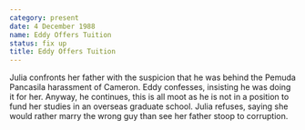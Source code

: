 ```yaml
---
category: present
date: 4 December 1988
name: Eddy Offers Tuition
status: fix up
title: Eddy Offers Tuition
---
```


Julia confronts her father with the suspicion that he was behind the Pemuda Pancasila harassment of Cameron. Eddy confesses, insisting he was doing it for
her. Anyway, he continues, this is all moot as he is not in a position
to fund her studies in an overseas graduate school. Julia refuses,
saying she would rather marry the wrong guy than see her father stoop to
corruption.
